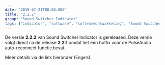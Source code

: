 ```yaml
---
date: "2019-07-21T00:00:00Z"
title: "2.2.2"
group: "Sound Switcher Indicator"
tags: ["indicator", "software", "softwareontwikkeling", "Sound Switcher Indicator", "Ubuntu"]
---
```


De versie **2.2.2** van Sound Switcher Indicator is gereleased. Deze versie volgt direct na de release **2.2.1** omdat het een hotfix voor de PulseAudio auto-reconnect functie bevat.

Meer details via de link hieronder (Engels).

<!--![](img:yktoo.solutions/blog/2019/07/21-sound-switcher-indicator-2.2.2/ssi-icon.png)-->
